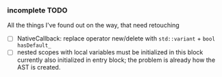 ### incomplete TODO

All the things I've found out on the way, that need retouching

- [ ] NativeCallback: replace operator new/delete with `std::variant` + `bool hasDefault_`
- [ ] nested scopes with local variables must be initialized in this block
      currently also initialized in entry block;
      the problem is already how the AST is created.
